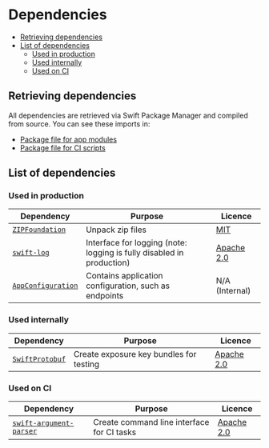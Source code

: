 # Dependencies

<!-- START doctoc generated TOC please keep comment here to allow auto update -->
<!-- DON'T EDIT THIS SECTION, INSTEAD RE-RUN doctoc TO UPDATE -->


- [Retrieving dependencies](#retrieving-dependencies)
- [List of dependencies](#list-of-dependencies)
  - [Used in production](#used-in-production)
  - [Used internally](#used-internally)
  - [Used on CI](#used-on-ci)

<!-- END doctoc generated TOC please keep comment here to allow auto update -->

## Retrieving dependencies

All dependencies are retrieved via Swift Package Manager and compiled from source. You can see these imports in:

* [Package file for app modules](../NHS-COVID-19/Core/Package.swift)
* [Package file for CI scripts](../Reporting/Package.swift)

## List of dependencies

### Used in production

| Dependency | Purpose | Licence |
|-|-|-|
| [`ZIPFoundation`](https://github.com/weichsel/ZIPFoundation) | Unpack zip files | [MIT](https://github.com/weichsel/ZIPFoundation/blob/development/LICENSE) |
| [`swift-log`](https://github.com/apple/swift-log) | Interface for logging (note: logging is fully disabled in production) | [Apache 2.0](https://github.com/apple/swift-log/blob/master/LICENSE.txt) |
| [`AppConfiguration`](https://github.com/nhsx/covid-19-app-configuration-public.git) | Contains application configuration, such as endpoints | N/A (Internal) |

### Used internally

| Dependency | Purpose | Licence |
|-|-|-|
| [`SwiftProtobuf`](https://github.com/apple/swift-protobuf) | Create exposure key bundles for testing | [Apache 2.0](https://github.com/apple/swift-protobuf/blob/master/LICENSE.txt) |

### Used on CI

| Dependency | Purpose | Licence |
|-|-|-|
| [`swift-argument-parser`](https://github.com/apple/swift-argument-parser) | Create command line interface for CI tasks | [Apache 2.0](https://github.com/apple/swift-argument-parser/blob/master/LICENSE.txt) |
